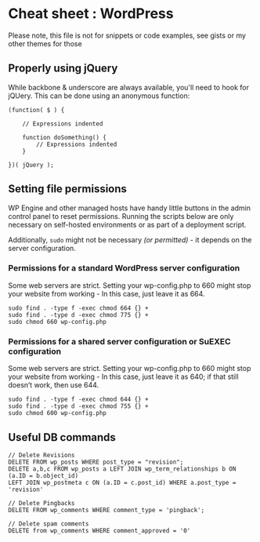 # Cheat sheet : WordPress

Please note, this file is not for snippets or code examples, see gists or my other themes for those

## Properly using jQuery

While backbone & underscore are always available, you'll need to hook for jQUery. This can be done using an anonymous function:

    (function( $ ) {

        // Expressions indented

        function doSomething() {
            // Expressions indented
        }

    })( jQuery );

## Setting file permissions

WP Engine and other managed hosts have handy little buttons in the admin control panel to reset permissions. Running the scripts below are only necessary on self-hosted environments or as part of a deployment script.

Additionally, `sudo` might not be necessary _(or permitted)_ - it depends on the server configuration.

### Permissions for a standard WordPress server configuration

Some web servers are strict. Setting your wp-config.php to 660 might stop your website from working - In this case, just leave it as 664.

    sudo find . -type f -exec chmod 664 {} +
    sudo find . -type d -exec chmod 775 {} +
    sudo chmod 660 wp-config.php

### Permissions for a shared server configuration or SuEXEC configuration

Some web servers are strict. Setting your wp-config.php to 660 might stop your website from working - In this case, just leave it as 640; if that still doesn’t work, then use 644.

    sudo find . -type f -exec chmod 644 {} +
    sudo find . -type d -exec chmod 755 {} +
    sudo chmod 600 wp-config.php

## Useful DB commands

    // Delete Revisions
    DELETE FROM wp_posts WHERE post_type = "revision";
    DELETE a,b,c FROM wp_posts a LEFT JOIN wp_term_relationships b ON (a.ID = b.object_id)
    LEFT JOIN wp_postmeta c ON (a.ID = c.post_id) WHERE a.post_type = 'revision'

    // Delete Pingbacks
    DELETE FROM wp_comments WHERE comment_type = 'pingback';

    // Delete spam comments
    DELETE from wp_comments WHERE comment_approved = '0'
